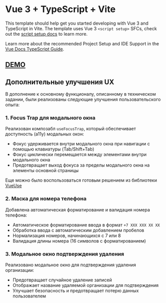 # Vue 3 + TypeScript + Vite

This template should help get you started developing with Vue 3 and TypeScript in Vite. The template uses Vue 3 `<script setup>` SFCs, check out the [script setup docs](https://v3.vuejs.org/api/sfc-script-setup.html#sfc-script-setup) to learn more.

Learn more about the recommended Project Setup and IDE Support in the [Vue Docs TypeScript Guide](https://vuejs.org/guide/typescript/overview.html#project-setup).

## [DEMO](https://maluzhenkov.github.io/test_task_STEK/)

## Дополнительные улучшения UX

В дополнение к основному функционалу, описанному в техническом задании, были реализованы следующие улучшения пользовательского опыта:

### 1. Focus Trap для модального окна

Реализован композабл `useFocusTrap`, который обеспечивает доступность (a11y) модальных окон:

- Фокус удерживается внутри модального окна при навигации с помощью клавиатуры (Tab/Shift+Tab)
- Фокус циклически перемещается между элементами внутри модального окна
- Предотвращает выход фокуса за пределы модального окна на элементы основной страницы

Еще можно было воспользоваться готовым решением из библиотеки [VueUse](https://vueuse.org/integrations/useFocusTrap)

### 2. Маска для номера телефона

Добавлена автоматическая форматирование и валидация номера телефона:

- Автоматическое форматирование ввода в формат `+7 XXX XXX XX XX`
- Обработка ввода с автоматическим добавлением пробелов
- Нормализация номеров, начинающихся с 7 или 8
- Валидация длины номера (16 символов с форматированием)

### 3. Модальное окно подтверждения удаления

Реализовано модальное окно для подтверждения удаления организации:

- Предотвращает случайное удаление записей
- Отображает название удаляемой организации для подтверждения
- Улучшает безопасность и предотвращает потерю данных пользователем
